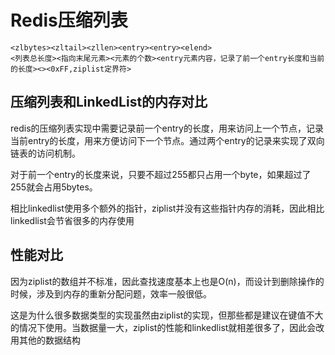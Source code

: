 # Redis压缩列表

```
<zlbytes><zltail><zllen><entry><entry><elend>
<列表总长度><指向末尾元素><元素的个数><entry元素内容，记录了前一个entry长度和当前的长度><><0xFF,ziplist定界符>
```

## 压缩列表和LinkedList的内存对比

redis的压缩列表实现中需要记录前一个entry的长度，用来访问上一个节点，记录当前entry的长度，用来方便访问下一个节点。通过两个entry的记录来实现了双向链表的访问机制。

对于前一个entry的长度来说，只要不超过255都只占用一个byte，如果超过了255就会占用5bytes。

相比linkedlist使用多个额外的指针，ziplist并没有这些指针内存的消耗，因此相比linkedlist会节省很多的内存使用

## 性能对比

因为ziplist的数组并不标准，因此查找速度基本上也是O(n)，而设计到删除操作的时候，涉及到内存的重新分配问题，效率一般很低。

这是为什么很多数据类型的实现虽然由ziplist的实现，但那些都是建议在键值不大的情况下使用。当数据量一大，ziplist的性能和linkedlist就相差很多了，因此会改用其他的数据结构

